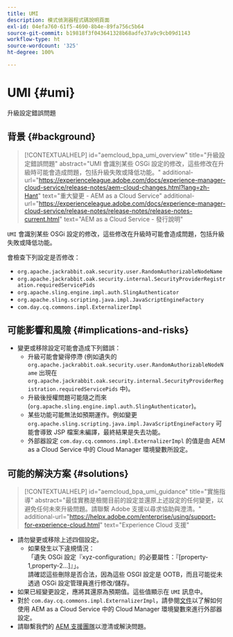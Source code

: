 ```yaml
---
title: UMI
description: 模式偵測器程式碼說明頁面
exl-id: 04efa760-61f5-4690-8b4e-89fa756c5b64
source-git-commit: b19818f3f043641328b68adfe37a9c9cb09d1143
workflow-type: ht
source-wordcount: '325'
ht-degree: 100%

---
```


# UMI {#umi}

升級設定錯誤問題

## 背景 {#background}

>[!CONTEXTUALHELP]
>id="aemcloud_bpa_umi_overview"
>title="升級設定錯誤問題"
>abstract="UMI 會識別某些 OSGi 設定的修改，這些修改在升級時可能會造成問題，包括升級失敗或降低功能。"
>additional-url="https://experienceleague.adobe.com/docs/experience-manager-cloud-service/release-notes/aem-cloud-changes.html?lang=zh-Hant" text="重大變更 - AEM as a Cloud Service"
>additional-url="https://experienceleague.adobe.com/docs/experience-manager-cloud-service/release-notes/release-notes/release-notes-current.html" text="AEM as a Cloud Service - 發行說明"

`UMI` 會識別某些 OSGi 設定的修改，這些修改在升級時可能會造成問題，包括升級失敗或降低功能。

會檢查下列設定是否修改：
* `org.apache.jackrabbit.oak.security.user.RandomAuthorizableNodeName`
* `org.apache.jackrabbit.oak.security.internal.SecurityProviderRegistration.requiredServicePids`
* `org.apache.sling.engine.impl.auth.SlingAuthenticator`
* `org.apache.sling.scripting.java.impl.JavaScriptEngineFactory`
* `com.day.cq.commons.impl.ExternalizerImpl`

## 可能影響和風險 {#implications-and-risks}

* 變更或移除設定可能會造成下列錯誤：
   * 升級可能會變得停滯 (例如遺失的 `org.apache.jackrabbit.oak.security.user.RandomAuthorizableNodeName` 出現在 `org.apache.jackrabbit.oak.security.internal.SecurityProviderRegistration.requiredServicePids` 中)。
   * 升級後授權問題可能隨之而來 (`org.apache.sling.engine.impl.auth.SlingAuthenticator`)。
   * 某些功能可能無法如預期運作。例如變更 `org.apache.sling.scripting.java.impl.JavaScriptEngineFactory` 可能會導致 JSP 檔案未編譯，最終結果是失去功能。
   * 外部器設定 `com.day.cq.commons.impl.ExternalizerImpl` 的值是由 AEM as a Cloud Service 中的 Cloud Manager 環境變數所設定。

## 可能的解決方案 {#solutions}

>[!CONTEXTUALHELP]
>id="aemcloud_bpa_umi_guidance"
>title="實施指導"
>abstract="最佳實務是檢閱目前的設定並還原上述設定的任何變更，以避免任何未來升級問題。請聯繫 Adobe 支援以尋求協助與澄清。"
>additional-url="https://helpx.adobe.com/enterprise/using/support-for-experience-cloud.html" text="Experience Cloud 支援"

* 請勿變更或移除上述四個設定。
   * 如果發生以下違規情況：\
      「遺失 OSGi 設定『xyz-configuration』的必要屬性：『[property-1,property-2...]』」。\
      請確認這些刪除是否合法，因為這些 OSGI 設定是 OOTB，而且可能從未透過 OSGi 設定管理員進行修改/儲存。
* 如果已經變更設定，應將其還原為預期值。這些值顯示在 `UMI` 訊息中。
* 對於 `com.day.cq.commons.impl.ExternalizerImpl`，請參閱[文件](https://experienceleague.adobe.com/docs/experience-manager-cloud-service/implementing/developer-tools/externalizer.html?lang=en)以了解如何使用 AEM as a Cloud Service 中的 Cloud Manager 環境變數來進行外部器設定。
* 請聯繫我們的 [AEM 支援團隊](https://helpx.adobe.com/enterprise/using/support-for-experience-cloud.html)以澄清或解決問題。
